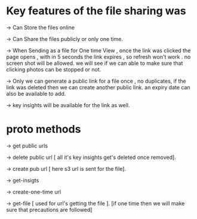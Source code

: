 # Key features of the file sharing was
-> Can Store the files online 

-> Can Share the files publicly or only one time.

-> When Sending as a file for One time View , once the link was clicked the page opens , with in 5 seconds the 
link expires , so refresh won't work . no screen shot will be allowed. we will see if we can able to make sure that
clicking photos can be stopped or not.

-> Only we can generate a public link for a file once , no duplicates, if the link was deleted then we can create
another public link. an expiry date can also be available to add. 

->  key insights will be available for the link as well.

# proto methods

-> get public urls 

-> delete public url [ all it's key insights get's deleted once removed].

-> create pub url [ here s3 url is sent for the file].

-> get-insigts

-> create-one-time url

-> get-file [ used for url's getting the file ]. [if one time then we will make sure that precautions are followed]